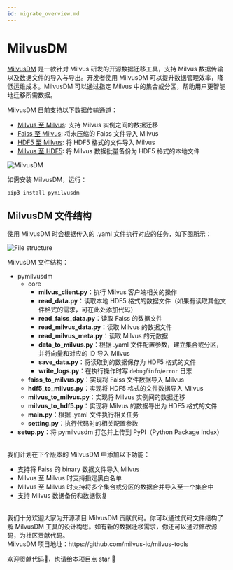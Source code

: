 ```yaml
---
id: migrate_overview.md
---
```


# MilvusDM
[MilvusDM](https://github.com/milvus-io/milvus-tools) 是一款针对 Milvus 研发的开源数据迁移工具，支持 Milvus 数据传输以及数据文件的导入与导出。开发者使用 MilvusDM 可以提升数据管理效率，降低运维成本。MilvusDM 可以通过指定 Milvus 中的集合或分区，帮助用户更智能地迁移所需数据。

MilvusDM 目前支持以下数据传输通道：

- [Milvus 至 Milvus](m2m.md): 支持 Milvus 实例之间的数据迁移
- [Faiss 至 Milvus](f2m.md): 将未压缩的 Faiss 文件导入 Milvus
- [HDF5 至 Milvus](h2m.md): 将 HDF5 格式的文件导入 Milvus
- [Milvus 至 HDF5](m2h.md): 将 Milvus 数据批量备份为 HDF5 格式的本地文件

![MilvusDM](../../../assets/milvusdm.jpeg)


如需安装 MilvusDM，运行：
```
pip3 install pymilvusdm
```


## MilvusDM 文件结构
使用 MilvusDM 时会根据传入的 .yaml 文件执行对应的任务，如下图所示：

![File structure](../../../assets/file_structure.png)

MilvusDM 文件结构：

- pymilvusdm
  - core
    - **milvus_client.py**：执行 Milvus 客户端相关的操作
    - **read_data.py**：读取本地 HDF5 格式的数据文件（如果有读取其他文件格式的需求，可在此处添加代码）
    - **read_faiss_data.py**：读取 Faiss 的数据文件
    - **read_milvus_data.py**：读取 Milvus 的数据文件
    - **read_milvus_meta.py**：读取 Milvus 的元数据
    - **data_to_milvus.py**：根据 .yaml 文件配置参数，建立集合或分区，并将向量和对应的 ID 导入 Milvus
    - **save_data.py**：将读取到的数据保存为 HDF5 格式的文件
    - **write_logs.py**：在执行操作时写 `debug`/`info`/`error` 日志
  - **faiss_to_milvus.py**：实现将 Faiss 文件数据导入 Milvus
  - **hdf5_to_milvus.py**：实现将 HDF5 格式的文件数据导入 Milvus
  - **milvus_to_milvus.py**：实现将 Milvus 实例间的数据迁移
  - **milvus_to_hdf5.py**：实现将 Milvus 的数据导出为 HDF5 格式的文件
  - **main.py**：根据 .yaml 文件执行相关任务
  - **setting.py**：执行代码时的相关配置参数
- **setup.py**：将 pymilvusdm 打包并上传到 PyPI（Python Package Index）
</br>
我们计划在下个版本的 MilvusDM 中添加以下功能：

- 支持将 Faiss 的 binary 数据文件导入 Milvus
- Milvus 至 Milvus 时支持指定黑白名单
- Milvus 至 Milvus 时支持将多个集合或分区的数据合并导入至一个集合中
- 支持 Milvus 数据备份和数据恢复
</br>
我们十分欢迎大家为开源项目 MilvusDM 贡献代码。你可以通过代码文件结构了解 MilvusDM 工具的设计构思。如有新的数据迁移需求，你还可以通过修改源码，为社区贡献代码。

<div class="alert note">
MilvusDM 项目地址：https://github.com/milvus-io/milvus-tools

欢迎贡献代码👏，也请给本项目点 star 🌟
</div>


